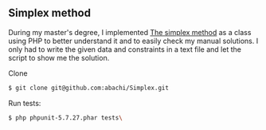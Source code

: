 ## Simplex method
During my master's degree, I implemented [The simplex method](https://en.wikipedia.org/wiki/Simplex_algorithm) as a class using PHP to better understand it and to easily check my manual solutions. I only had to write the given data and constraints in a text file and let the script to show me the solution.

Clone
```bash
$ git clone git@github.com:abachi/Simplex.git  
```
Run tests:
```bash
$ php phpunit-5.7.27.phar tests\
```